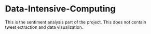 # Data-Intensive-Computing

This is the sentiment analysis part of the project. This does not contain tweet extraction and data visualization.
